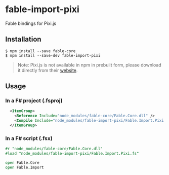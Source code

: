 # fable-import-pixi

Fable bindings for Pixi.js

## Installation

```shell
$ npm install --save fable-core
$ npm install --save-dev fable-import-pixi
```

> Note: Pixi.js is not available in npm in prebuilt form,
please download it directly from their [website](http://www.pixijs.com). 

## Usage

### In a F# project (.fsproj)

```xml
  <ItemGroup>
    <Reference Include="node_modules/fable-core/Fable.Core.dll" />
    <Compile Include="node_modules/fable-import-pixi/Fable.Import.Pixi.fs" />
  </ItemGroup>
```

### In a F# script (.fsx)

```fsharp
#r "node_modules/fable-core/Fable.Core.dll"
#load "node_modules/fable-import-pixi/Fable.Import.Pixi.fs"

open Fable.Core
open Fable.Import
```
